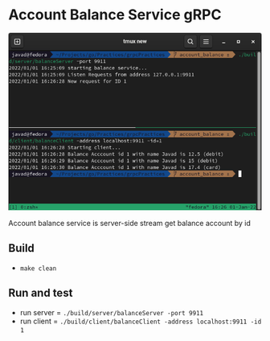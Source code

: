 # Account Balance Service gRPC 

![balance](img/balance.png)

Account balance service is server-side stream get balance account by id

## Build

- `make clean`

## Run and test

- run server = `./build/server/balanceServer -port 9911`
- run client = `./build/client/balanceClient -address localhost:9911 -id 1`

